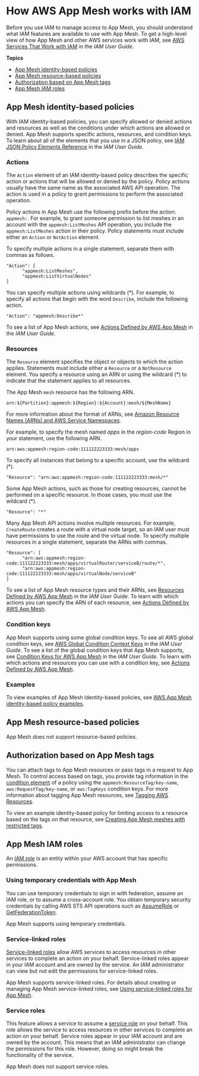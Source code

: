 # How AWS App Mesh works with IAM<a name="security_iam_service-with-iam"></a>

Before you use IAM to manage access to App Mesh, you should understand what IAM features are available to use with App Mesh\. To get a high\-level view of how App Mesh and other AWS services work with IAM, see [AWS Services That Work with IAM](https://docs.aws.amazon.com/IAM/latest/UserGuide/reference_aws-services-that-work-with-iam.html) in the *IAM User Guide*\.

**Topics**
+ [App Mesh identity\-based policies](#security_iam_service-with-iam-id-based-policies)
+ [App Mesh resource\-based policies](#security_iam_service-with-iam-resource-based-policies)
+ [Authorization based on App Mesh tags](#security_iam_service-with-iam-tags)
+ [App Mesh IAM roles](#security_iam_service-with-iam-roles)

## App Mesh identity\-based policies<a name="security_iam_service-with-iam-id-based-policies"></a>

With IAM identity\-based policies, you can specify allowed or denied actions and resources as well as the conditions under which actions are allowed or denied\. App Mesh supports specific actions, resources, and condition keys\. To learn about all of the elements that you use in a JSON policy, see [IAM JSON Policy Elements Reference](https://docs.aws.amazon.com/IAM/latest/UserGuide/reference_policies_elements.html) in the *IAM User Guide*\.

### Actions<a name="security_iam_service-with-iam-id-based-policies-actions"></a>

The `Action` element of an IAM identity\-based policy describes the specific action or actions that will be allowed or denied by the policy\. Policy actions usually have the same name as the associated AWS API operation\. The action is used in a policy to grant permissions to perform the associated operation\. 

Policy actions in App Mesh use the following prefix before the action: `appmesh:`\. For example, to grant someone permission to list meshes in an account with the `appmesh:ListMeshes` API operation, you include the `appmesh:ListMeshes` action in their policy\. Policy statements must include either an `Action` or `NotAction` element\.

To specify multiple actions in a single statement, separate them with commas as follows\.

```
"Action": [
      "appmesh:ListMeshes",
      "appmesh:ListVirtualNodes"
]
```

You can specify multiple actions using wildcards \(\*\)\. For example, to specify all actions that begin with the word `Describe`, include the following action\.

```
"Action": "appmesh:Describe*"
```



To see a list of App Mesh actions, see [Actions Defined by AWS App Mesh](https://docs.aws.amazon.com/IAM/latest/UserGuide/list_awsappmesh.html#awsappmesh-actions-as-permissions) in the *IAM User Guide*\.

### Resources<a name="security_iam_service-with-iam-id-based-policies-resources"></a>

The `Resource` element specifies the object or objects to which the action applies\. Statements must include either a `Resource` or a `NotResource` element\. You specify a resource using an ARN or using the wildcard \(\*\) to indicate that the statement applies to all resources\.



The App Mesh `mesh` resource has the following ARN\.

```
arn:${Partition}:appmesh:${Region}:${Account}:mesh/${MeshName}
```

For more information about the format of ARNs, see [Amazon Resource Names \(ARNs\) and AWS Service Namespaces](https://docs.aws.amazon.com/general/latest/gr/aws-arns-and-namespaces.html)\.

For example, to specify the mesh named *apps* in the *region\-code* Region in your statement, use the following ARN\.

```
arn:aws:appmesh:region-code:111122223333:mesh/apps
```

To specify all instances that belong to a specific account, use the wildcard \(\*\)\.

```
"Resource": "arn:aws:appmesh:region-code:111122223333:mesh/*"
```

Some App Mesh actions, such as those for creating resources, cannot be performed on a specific resource\. In those cases, you must use the wildcard \(\*\)\.

```
"Resource": "*"
```

Many App Mesh API actions involve multiple resources\. For example, `CreateRoute` creates a route with a virtual node target, so an IAM user must have permissions to use the route and the virtual node\. To specify multiple resources in a single statement, separate the ARNs with commas\. 

```
"Resource": [
      "arn:aws:appmesh:region-code:111122223333:mesh/apps/virtualRouter/serviceB/route/*",
      "arn:aws:appmesh:region-code:111122223333:mesh/apps/virtualNode/serviceB"
]
```

To see a list of App Mesh resource types and their ARNs, see [Resources Defined by AWS App Mesh](https://docs.aws.amazon.com/IAM/latest/UserGuide/list_awsappmesh.html#awsappmesh-resources-for-iam-policies) in the *IAM User Guide*\. To learn with which actions you can specify the ARN of each resource, see [Actions Defined by AWS App Mesh](https://docs.aws.amazon.com/IAM/latest/UserGuide/list_awsappmesh.html#awsappmesh-actions-as-permissions)\.

### Condition keys<a name="security_iam_service-with-iam-id-based-policies-conditionkeys"></a>

App Mesh supports using some global condition keys\. To see all AWS global condition keys, see [AWS Global Condition Context Keys](https://docs.aws.amazon.com/IAM/latest/UserGuide/reference_policies_condition-keys.html) in the *IAM User Guide*\. To see a list of the global condition keys that App Mesh supports, see [Condition Keys for AWS App Mesh](https://docs.aws.amazon.com/IAM/latest/UserGuide/list_awsappmesh.html#awsappmesh-policy-keys) in the *IAM User Guide*\. To learn with which actions and resources you can use with a condition key, see [Actions Defined by AWS App Mesh](https://docs.aws.amazon.com/IAM/latest/UserGuide/list_awsappmesh.html#awsappmesh-actions-as-permissions)\.

### Examples<a name="security_iam_service-with-iam-id-based-policies-examples"></a>



To view examples of App Mesh identity\-based policies, see [AWS App Mesh identity\-based policy examples](security_iam_id-based-policy-examples.md)\.

## App Mesh resource\-based policies<a name="security_iam_service-with-iam-resource-based-policies"></a>

App Mesh does not support resource\-based policies\.

## Authorization based on App Mesh tags<a name="security_iam_service-with-iam-tags"></a>

You can attach tags to App Mesh resources or pass tags in a request to App Mesh\. To control access based on tags, you provide tag information in the [condition element](https://docs.aws.amazon.com/IAM/latest/UserGuide/reference_policies_elements_condition.html) of a policy using the `appmesh:ResourceTag/key-name`, `aws:RequestTag/key-name`, or `aws:TagKeys` condition keys\. For more information about tagging App Mesh resources, see [Tagging AWS Resources](https://docs.aws.amazon.com/general/latest/gr/aws_tagging.html)\.

To view an example identity\-based policy for limiting access to a resource based on the tags on that resource, see [Creating App Mesh meshes with restricted tags](security_iam_id-based-policy-examples.md#security_iam_id-based-policy-examples-view-widget-tags)\.

## App Mesh IAM roles<a name="security_iam_service-with-iam-roles"></a>

An [IAM role](https://docs.aws.amazon.com/IAM/latest/UserGuide/id_roles.html) is an entity within your AWS account that has specific permissions\.

### Using temporary credentials with App Mesh<a name="security_iam_service-with-iam-roles-tempcreds"></a>

You can use temporary credentials to sign in with federation, assume an IAM role, or to assume a cross\-account role\. You obtain temporary security credentials by calling AWS STS API operations such as [AssumeRole](https://docs.aws.amazon.com/STS/latest/APIReference/API_AssumeRole.html) or [GetFederationToken](https://docs.aws.amazon.com/STS/latest/APIReference/API_GetFederationToken.html)\. 

App Mesh supports using temporary credentials\. 

### Service\-linked roles<a name="security_iam_service-with-iam-roles-service-linked"></a>

[Service\-linked roles](https://docs.aws.amazon.com/IAM/latest/UserGuide/id_roles_terms-and-concepts.html#iam-term-service-linked-role) allow AWS services to access resources in other services to complete an action on your behalf\. Service\-linked roles appear in your IAM account and are owned by the service\. An IAM administrator can view but not edit the permissions for service\-linked roles\.

App Mesh supports service\-linked roles\. For details about creating or managing App Mesh service\-linked roles, see [Using service\-linked roles for App Mesh](using-service-linked-roles.md)\.

### Service roles<a name="security_iam_service-with-iam-roles-service"></a>

This feature allows a service to assume a [service role](https://docs.aws.amazon.com/IAM/latest/UserGuide/id_roles_terms-and-concepts.html#iam-term-service-role) on your behalf\. This role allows the service to access resources in other services to complete an action on your behalf\. Service roles appear in your IAM account and are owned by the account\. This means that an IAM administrator can change the permissions for this role\. However, doing so might break the functionality of the service\.

App Mesh does not support service roles\.